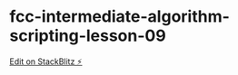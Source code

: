 # fcc-intermediate-algorithm-scripting-lesson-09

[Edit on StackBlitz ⚡️](https://stackblitz.com/edit/js-svwbzf)
